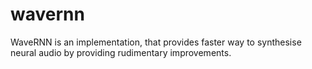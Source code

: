 # wavernn
WaveRNN is an implementation, that provides faster way to synthesise neural audio by providing rudimentary improvements.

